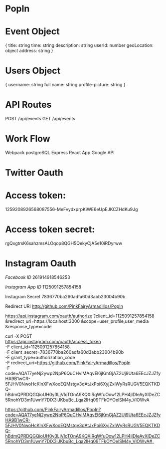 <!-- Here is the schema for our Events and Users-->

# PopIn

# Event Object

{
title: string
time: string
description: string
userId: number
geoLocation: object
address: string
}

# Users Object

<!-- Instagram API https://www.instagram.com/developer/endpoints/users/ -->

{
username: string
full name: string
profile-picture: string
}

# API Routes

POST /api/events
GET /api/events

# Work Flow

Webpack
postgreSQL
Express
React App
Google API

# Twitter Oauth

# Access token:

1259208926568087556-MeFvydxprpKiWE6eUpEJKCZHdKu9Jg

# Access token secret:

rgQxgtrsK6sahzmsALOqop8QGH5QekyCjA5e10iRDyrww

# Instagram Oauth

_Facebook ID_
261914918546253

_Instagram App ID_
1125091257854158

Instagram Secret
7836770ba260adfa60d3abb23004b90b

Redirect URI
http://github.com/PinkFairyArmadillos/PopIn

https://api.instagram.com/oauth/authorize
?client_id=1125091257854158
&redirect_uri=https://localhost:3000
&scope=user_profile,user_media
&response_type=code

curl -X POST \
 https://api.instagram.com/oauth/access_token \
 -F client_id=1125091257854158 \
 -F client_secret=7836770ba260adfa60d3abb23004b90b \
 -F grant_type=authorization_code \
 -F redirect_uri=https://github.com/PinkFairyArmadillos/PopIn \
 -F code=AQAT7yeNj2ywp2NpP6QuCHvlMAqvEl6jKmGjAZ2Uj9Uta6EEcJZJZfyHA9B1wCR-5FJHV0NwoHcKlnXFwXooEQMstgv3dAtJxPoi6XyjZxlWyRsRUGV5EQKTKDQ-hBdmQPRDQGQioUH0y3LjVIoTOnA9KQXlRqWfuOxw12LPH4jIDIeAyXlDeZC5RnohYD3m1UwnY7DlX3iJKbuBc_Lqa2lHq09TFkOYOelSM4y_VlOWvA

https://github.com/PinkFairyArmadillos/PopIn?code=AQAT7yeNj2ywp2NpP6QuCHvlMAqvEl6jKmGjAZ2Uj9Uta6EEcJZJZfyHA9B1wCR-5FJHV0NwoHcKlnXFwXooEQMstgv3dAtJxPoi6XyjZxlWyRsRUGV5EQKTKDQ-hBdmQPRDQGQioUH0y3LjVIoTOnA9KQXlRqWfuOxw12LPH4jIDIeAyXlDeZC5RnohYD3m1UwnY7DlX3iJKbuBc_Lqa2lHq09TFkOYOelSM4y_VlOWvA#_

